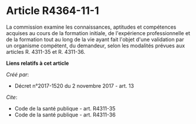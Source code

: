 # Article R4364-11-1

La commission examine les connaissances, aptitudes et compétences acquises au cours de la formation initiale, de l'expérience
professionnelle et de la formation tout au long de la vie ayant fait l'objet d'une validation par un organisme compétent, du
demandeur, selon les modalités prévues aux articles R. 4311-35 et R. 4311-36.

**Liens relatifs à cet article**

_Créé par_:

  - Décret n°2017-1520 du 2 novembre 2017 - art. 13

_Cite_:

  - Code de la santé publique - art. R4311-35
  - Code de la santé publique - art. R4311-36
